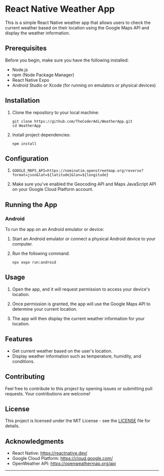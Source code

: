 # React Native Weather App

This is a simple React Native weather app that allows users to check the current weather based on their location using the Google Maps API and display the weather information.

## Prerequisites

Before you begin, make sure you have the following installed:

- Node.js
- npm (Node Package Manager)
- React Native Expo
- Android Studio or Xcode (for running on emulators or physical devices)

## Installation

1. Clone the repository to your local machine:

   ```
   git clone https://github.com/TheCoderAdi/WeatherApp.git
   cd WeatherApp
   ```

2. Install project dependencies:

   ```
   npm install
   ```

## Configuration

1. ```
   GOOGLE_MAPS_API=https://nominatim.openstreetmap.org/reverse?format=json&lat=${latitude}&lon=${longitude}
   ```

2. Make sure you've enabled the Geocoding API and Maps JavaScript API on your Google Cloud Platform account.

## Running the App
  
### Android

To run the app on an Android emulator or device:

1. Start an Android emulator or connect a physical Android device to your computer.

2. Run the following command:

   ```
   npx expo run:android
   ```
   
## Usage

1. Open the app, and it will request permission to access your device's location.

2. Once permission is granted, the app will use the Google Maps API to determine your current location.

3. The app will then display the current weather information for your location.

## Features

- Get current weather based on the user's location.
- Display weather information such as temperature, humidity, and conditions.

## Contributing

Feel free to contribute to this project by opening issues or submitting pull requests. Your contributions are welcome!

## License

This project is licensed under the MIT License - see the [LICENSE](LICENSE) file for details.

## Acknowledgments

- React Native: https://reactnative.dev/
- Google Cloud Platform: https://cloud.google.com/
- OpenWeather API: https://openweathermap.org/api

---

